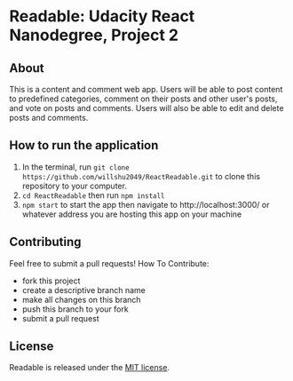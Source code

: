 # Readable: Udacity React Nanodegree, Project 2

## About
This is a content and comment web app. Users will be able to post content to predefined categories, comment on their posts and other user's posts, and vote on posts and comments. Users will also be able to edit and delete posts and comments.

## How to run the application
1. In the terminal, run `git clone https://github.com/willshu2049/ReactReadable.git` to clone this repository to your computer.
2. `cd ReactReadable` then run `npm install`
3. `npm start` to start the app then navigate to http://localhost:3000/ or whatever address you are hosting this app on your machine

## Contributing
Feel free to submit a pull requests! How To Contribute:

* fork this project
* create a descriptive branch name
* make all changes on this branch
* push this branch to your fork
* submit a pull request

## License
Readable is released under the [MIT license](https://choosealicense.com).

